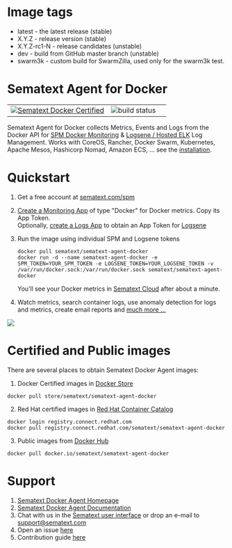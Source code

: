 # Image tags
- latest - the latest release (stable)
- X.Y.Z - release version (stable) 
- X.Y.Z-rc1-N - release candidates (unstable)
- dev - build from GitHub master branch (unstable)
- swarm3k - custom build for SwarmZilla, used only for the swarm3k test.

# Sematext Agent for Docker

||||
|---|------------|------------|
| [![Sematext Docker Certified](https://sematext.com/wp-content/uploads/2017/07/certified.png)](https://store.docker.com/images/sematext-agent-monitoring-and-logging) | ![build status](https://api.travis-ci.org/sematext/sematext-agent-docker.svg) 

Sematext Agent for Docker collects Metrics, Events and Logs from the Docker API for [SPM Docker Monitoring](http://sematext.com/spm/integrations/docker-monitoring.html) & [Logsene / Hosted ELK](http://sematext.com/logsene) Log Management. Works with CoreOS, Rancher, Docker Swarm, Kubernetes, Apache Mesos, Hashicorp Nomad, Amazon ECS, ... see the [installation](http://sematext.com/docs/sematext-docker-agent/installation/). 


# Quickstart 

1. Get a free account at [sematext.com/spm](https://apps.sematext.com/ui/registration)  
2. [Create a Monitoring App](https://apps.sematext.com/ui/integrations) of type "Docker" for Docker metrics. Copy its App Token.  
   Optionally, [create a Logs App](https://apps.sematext.com/ui/integrations) to obtain an App Token for [Logsene](http://www.sematext.com/logsene/)  
3. Run the image using individual SPM and Logsene tokens

   ```
   docker pull sematext/sematext-agent-docker
   docker run -d --name sematext-agent-docker -e SPM_TOKEN=YOUR_SPM_TOKEN -e LOGSENE_TOKEN=YOUR_LOGSENE_TOKEN -v /var/run/docker.sock:/var/run/docker.sock sematext/sematext-agent-docker
   ```

    You’ll see your Docker metrics in [Sematext Cloud](https://sematext.com/cloud) after about a minute. 

5. Watch metrics, search container logs, use anomaly detection for logs and metrics, create email reports and [much more ...](https://sematext.com)

![](https://raw.githubusercontent.com/sematext/sematext-agent-docker/master/sematext-docker-light.png)


# Certified and Public images 

There are several places to obtain Sematext Docker Agent images: 

1. Docker Certified images in [Docker Store](https://store.docker.com/images/sematext-agent-monitoring-and-logging) 

```
docker pull store/sematext/sematext-agent-docker
``` 

2. Red Hat certified images in [Red Hat Container Catalog](https://access.redhat.com/containers/?tab=overview&platform=docker#/registry.connect.redhat.com/sematext/sematext-agent-docker)

```
docker login registry.connect.redhat.com
docker pull registry.connect.redhat.com/sematext/sematext-agent-docker
```

3. Public images from [Docker Hub](https://hub.docker.com/r/sematext/sematext-agent-docker/) 

```
docker pull docker.io/sematext/sematext-agent-docker
```


# Support 

1. [Sematext Docker Agent Homepage](http://sematext.com/docker/)
2. [Sematext Docker Agent Documentation](http://sematext.com/docs/sematext-docker-agent/)
2. Chat with us in the [Sematext user interface](https://apps.sematext.com/) or drop an e-mail to support@sematext.com
3. Open an issue [here](https://github.com/sematext/sematext-agent-docker/issues) 
4. Contribution guide [here](https://github.com/sematext/sematext-agent-docker/blob/master/contribute.md)
